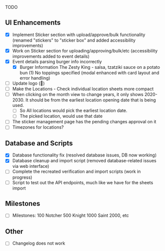 TODO

## UI Enhancements
- [x] Implement Sticker section with upload/approve/bulk functionality (renamed "stickers" to "sticker box" and added accessibility improvements)
- [x] Work on Sticker section for uploading/approving/bulk/etc (accessibility improvements added to event details)
- [x] Event details parsing burger info incorrectly
  - [x] Burger Information
      The Zesty King - salsa, tzatziki sauce on a potato bun (1)
      No toppings specified (modal enhanced with card layout and error handling)
- [ ] Update logo (🍺)
- [ ] Make the Locations - Check individual location sheets more compact
- [ ] When clicking on the month view to change years, it only shows 2020-2030. It should be from the earliest location opening date that is being used.
  - [ ] So All locations would pick the earliest location date.
  - [ ] The picked location, would use that date
- [ ] The sticker management page has the pending changes approval on it
- [ ] Timezones for locations?

## Database and Scripts
- [x] Database functionality fix (resolved database issues, DB now working)
- [x] Database cleanup and import script (removed database-related issues via web interface)
- [ ] Complete the recreated verification and import scripts (work in progress)
- [ ] Script to test out the API endpoints, much like we have for the sheets import

## Milestones
- [ ] Milestones:
    100 Notcher
    500 Knight
    1000 Saint
    2000, etc

## Other
- [ ] Changelog does not work